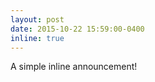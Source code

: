 ```yaml
---
layout: post
date: 2015-10-22 15:59:00-0400
inline: true
---
```


A simple inline announcement!
